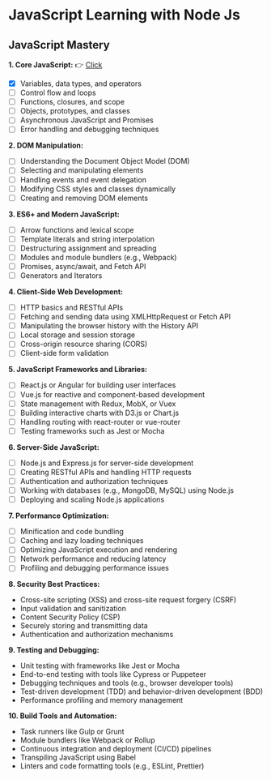 
# JavaScript Learning with Node Js

## JavaScript Mastery

**1. Core JavaScript:** 👉 [Click](./src/Js-all-concepts/Basic.js)

- [x] Variables, data types, and operators
- [ ] Control flow and loops
- [ ] Functions, closures, and scope
- [ ] Objects, prototypes, and classes
- [ ] Asynchronous JavaScript and Promises
- [ ] Error handling and debugging techniques

**2. DOM Manipulation:**

- [ ] Understanding the Document Object Model (DOM)
- [ ] Selecting and manipulating elements
- [ ] Handling events and event delegation
- [ ] Modifying CSS styles and classes dynamically
- [ ] Creating and removing DOM elements

**3. ES6+ and Modern JavaScript:**

- [ ] Arrow functions and lexical scope
- [ ] Template literals and string interpolation
- [ ] Destructuring assignment and spreading
- [ ] Modules and module bundlers (e.g., Webpack)
- [ ] Promises, async/await, and Fetch API
- [ ] Generators and Iterators

**4. Client-Side Web Development:**

- [ ] HTTP basics and RESTful APIs
- [ ] Fetching and sending data using XMLHttpRequest or Fetch API
- [ ] Manipulating the browser history with the History API
- [ ] Local storage and session storage
- [ ] Cross-origin resource sharing (CORS)
- [ ] Client-side form validation

**5. JavaScript Frameworks and Libraries:**

- [ ] React.js or Angular for building user interfaces
- [ ] Vue.js for reactive and component-based development
- [ ] State management with Redux, MobX, or Vuex
- [ ] Building interactive charts with D3.js or Chart.js
- [ ] Handling routing with react-router or vue-router
- [ ] Testing frameworks such as Jest or Mocha

**6. Server-Side JavaScript:**

- [ ] Node.js and Express.js for server-side development
- [ ] Creating RESTful APIs and handling HTTP requests
- [ ] Authentication and authorization techniques
- [ ] Working with databases (e.g., MongoDB, MySQL) using Node.js
- [ ] Deploying and scaling Node.js applications

**7. Performance Optimization:**

- [ ] Minification and code bundling
- [ ] Caching and lazy loading techniques
- [ ] Optimizing JavaScript execution and rendering
- [ ] Network performance and reducing latency
- [ ] Profiling and debugging performance issues

**8. Security Best Practices:**

- Cross-site scripting (XSS) and cross-site request forgery (CSRF)
- Input validation and sanitization
- Content Security Policy (CSP)
- Securely storing and transmitting data
- Authentication and authorization mechanisms

**9. Testing and Debugging:**

- Unit testing with frameworks like Jest or Mocha
- End-to-end testing with tools like Cypress or Puppeteer
- Debugging techniques and tools (e.g., browser developer tools)
- Test-driven development (TDD) and behavior-driven development (BDD)
- Performance profiling and memory management

**10. Build Tools and Automation:**

- Task runners like Gulp or Grunt
- Module bundlers like Webpack or Rollup
- Continuous integration and deployment (CI/CD) pipelines
- Transpiling JavaScript using Babel
- Linters and code formatting tools (e.g., ESLint, Prettier)
